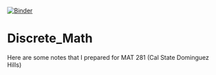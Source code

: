 [![Binder](https://mybinder.org/badge_logo.svg)](https://mybinder.org/v2/gh/wypong/Discrete_Math/HEAD)

# Discrete_Math
Here are some notes that I prepared for MAT 281 (Cal State Dominguez Hills)
